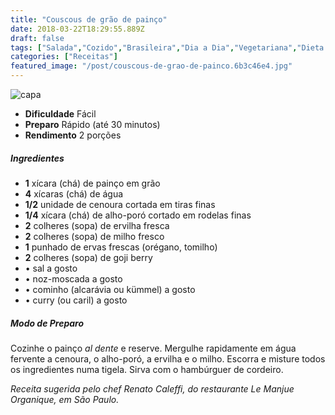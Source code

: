 ```yaml
---
title: "Couscous de grão de painço"
date: 2018-03-22T18:29:55.889Z
draft: false
tags: ["Salada","Cozido","Brasileira","Dia a Dia","Vegetariana","Dieta a base de grãos","Pratos leves - Saladas","Receitas","Receitas rápidas","Receitas simples e fáceis"]
categories: ["Receitas"]
featured_image: "/post/couscous-de-grao-de-painco.6b3c46e4.jpg"
---
```


![capa](/post/couscous-de-grao-de-painco.6b3c46e4.jpg)

*   **Dificuldade** Fácil
*   **Preparo** Rápido (até 30 minutos)
*   **Rendimento** 2 porções

##### Ingredientes

*   **1** xícara (chá) de painço em grão
*   **4** xícaras (chá) de água
*   **1/2** unidade de cenoura cortada em tiras finas
*   **1/4** xícara (chá) de alho-poró cortado em rodelas finas
*   **2** colheres (sopa) de ervilha fresca
*   **2** colheres (sopa) de milho fresco
*   **1** punhado de ervas frescas (orégano, tomilho)
*   **2** colheres (sopa) de goji berry
*   • sal a gosto
*   • noz-moscada a gosto
*   • cominho (alcarávia ou kümmel) a gosto
*   • curry (ou caril) a gosto

##### Modo de Preparo

Cozinhe o painço _al dente_ e reserve. Mergulhe rapidamente em água fervente a cenoura, o alho-poró, a ervilha e o milho. Escorra e misture todos os ingredientes numa tigela. Sirva com o hambúrguer de cordeiro.

_Receita sugerida pelo chef Renato Caleffi, do restaurante Le Manjue Organique, em São Paulo._
